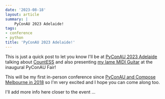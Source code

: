 ```yaml
---
date: '2023-08-18'
layout: article
summary: |
    PyConAU 2023 Adelaide!
tags:
- conference
- python
title: 'PyConAU 2023 Adelaide!'
---
```


This is just a quick post to let you know I'll be at
[PyConAU 2023 Adelaide](https://2023.pycon.org.au/)
talking about
[CountESS](https://github.com/CountESS-Project/CountESS/)
and also presenting 
[my lame MIDI Guitar](/art/midi-hero/)
at the inaugural PyConAU Fair!

This will be my first in-person conference since
[PyConAU and Compose Melbourne in 2018](https://nick.zoic.org/art/pycon-2018-sydney/)
so I'm very excited and I hope you can come along too.

I'll add more info here closer to the event ...

